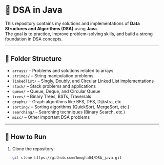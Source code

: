 # 🧩 DSA in Java

This repository contains my solutions and implementations of **Data Structures and Algorithms (DSA)** using **Java**.  
The goal is to practice, improve problem-solving skills, and build a strong foundation in DSA concepts.

---

## 📂 Folder Structure
- `arrays/` – Problems and solutions related to arrays
- `strings/` – String manipulation problems
- `linkedlist/` – Singly, Doubly, and Circular Linked List implementations
- `stack/` – Stack problems and applications
- `queue/` – Queue, Deque, and Circular Queue
- `trees/` – Binary Trees, BSTs, Traversals
- `graphs/` – Graph algorithms like BFS, DFS, Dijkstra, etc.
- `sorting/` – Sorting algorithms (QuickSort, MergeSort, etc.)
- `searching/` – Searching techniques (Binary Search, etc.)
- `misc/` – Other important DSA problems

---

## 🚀 How to Run
1. Clone the repository:
   ```bash
   git clone https://github.com/Amogha04/DSA_java.git
